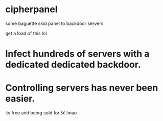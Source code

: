 # cipherpanel

some baguette skid panel to backdoor servers

get a load of this lol
# Infect hundreds of servers with a dedicated dedicated backdoor.
# Controlling servers has never been easier.

its free and being sold for `5€` lmao
